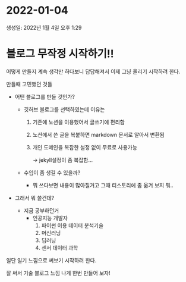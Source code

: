 # 2022-01-04

생성일: 2022년 1월 4일 오후 1:29

# 블로그 무작정 시작하기!!

어떻게 만들지 계속 생각만 하다보니 답답해져서 이제 그냥 올리기 시작하려 한다.

만들때 고민했던 것들

- 어떤 블로그를 만들 것인가?
    - 깃허브 블로그를 선택하였는데 이유는
        1. 기존에 노션을 이용했어서 글쓰기에 편리함
        2. 노션에서 쓴 글을 복붙하면 markdown 문서로 알아서 변환됨
        3. 개인 도메인을 복잡한 설정 없이 무료로 사용가능
            
            → jekyll설정이 좀 복잡함...
            
    - 수입이 좀 생길 수 있을까?
        - 뭐 쓰다보면 내용이 많아질거고 그때 티스토리에 좀 옮겨 보지 뭐..
        
- 그래서 뭐 쓸건데?
    - 지금 공부하던거
        - 인공지능 개발자
            1. 파이썬 이용 데이터 분석기술
            2. 머신러닝
            3. 딥러닝
            4. 센서 데이터 과학
            

일단 일기 느낌으로 써보기 시작하려 한다.

잘 써서 기술 블로그 느낌 나게 한번 만들어 보자!